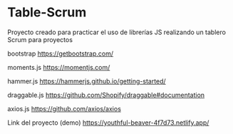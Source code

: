 # Table-Scrum

Proyecto creado para practicar el uso de librerías JS realizando un tablero Scrum para proyectos

bootstrap
https://getbootstrap.com/

moments.js
https://momentjs.com/

hammer.js
https://hammerjs.github.io/getting-started/

draggable.js
https://github.com/Shopify/draggable#documentation

axios.js
https://github.com/axios/axios

Link del proyecto (demo)
https://youthful-beaver-4f7d73.netlify.app/
